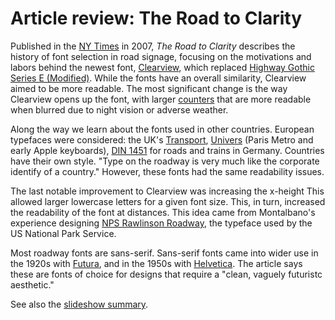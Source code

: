 # Article review: The Road to Clarity

Published in the [NY Times](http://www.nytimes.com/2007/08/12/magazine/12fonts-t.html?mcubz=3) in 2007, *The Road to Clarity* describes the history of font selection in road signage, focusing on the motivations and labors behind the newest font, [Clearview](https://en.wikipedia.org/wiki/Clearview_(typeface)), which replaced [Highway Gothic Series E (Modified)](https://en.wikipedia.org/wiki/Highway_Gothic). While the fonts have an overall similarity, Clearview aimed to be more readable. The most significant change is the way Clearview opens up the font, with larger [counters](https://typedecon.com/blogs/type-glossary/counter/) that are more readable when blurred due to night vision or adverse weather.

Along the way we learn about the fonts used in other countries. European typefaces were considered: the UK's [Transport](https://en.wikipedia.org/wiki/Transport_(typeface)), [Univers](https://en.wikipedia.org/wiki/Univers) (Paris Metro and early Apple keyboards), [DIN 1451](https://en.wikipedia.org/wiki/DIN_1451) for roads and trains in Germany. Countries have their own style. "Type on the roadway is very much like the corporate identify of a country." However, these fonts had the same readability issues.

The last notable improvement to Clearview was increasing the x-height This allowed larger lowercase letters for a given font size. This, in turn, increased the readability of the font at distances. This idea came from Montalbano's experience designing [NPS Rawlinson Roadway](https://en.wikipedia.org/wiki/NPS_Rawlinson_Roadway), the typeface used by the US National Park Service.

Most roadway fonts are sans-serif. Sans-serif fonts came into wider use in the 1920s with [Futura](https://en.wikipedia.org/wiki/Futura_(typeface)), and in the 1950s with [Helvetica](https://en.wikipedia.org/wiki/Helvetica). The article says these are fonts of choice for designs that require a "clean, vaguely futuristc aesthetic."

See also the [slideshow summary](http://www.nytimes.com/slideshow/2007/08/12/magazine/20070812_CLEARVIEW_index.html).
